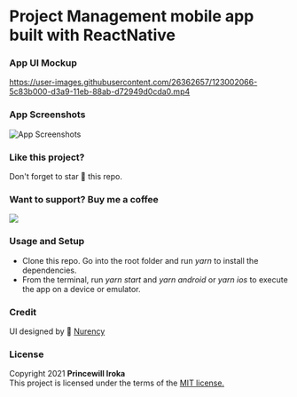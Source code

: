 # Project Management mobile app built with ReactNative


### App UI Mockup

https://user-images.githubusercontent.com/26362657/123002066-5c83b000-d3a9-11eb-88ab-d72949d0cda0.mp4

### App Screenshots

![App Screenshots](https://imgur.com/gQEdod3.png)

### Like this project?
Don't forget to star :star2: this repo.

### Want to support? Buy me a coffee
<a href="https://www.buymeacoffee.com/princewilliroka"><img src="https://img.buymeacoffee.com/button-api/?text=Buy me a coffee&emoji=&slug=princewilliroka&button_colour=BD5FFF&font_colour=ffffff&font_family=Cookie&outline_colour=000000&coffee_colour=FFDD00"></a>

### Usage and Setup
- Clone this repo. Go into the root folder and run *yarn* to install the dependencies.
- From the terminal, run *yarn start* and *yarn android* or *yarn ios* to execute the app on a device or emulator.

### Credit
UI designed by 👤 [Nurency](https://dribbble.com/shots/15225935-Task-Management-App)

### License
Copyright 2021 **Princewill Iroka** \
This project is licensed under the terms of the [MIT license.](https://github.com/PrincewillIroka/gmail_clone/blob/main/LICENSE)
